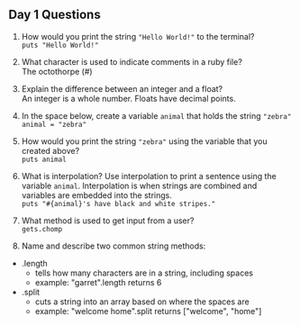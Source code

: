 ## Day 1 Questions

1. How would you print the string `"Hello World!"` to the terminal?  
`puts "Hello World!"`

1. What character is used to indicate comments in a ruby file?   
The octothorpe (#)

1. Explain the difference between an integer and a float?      
An integer is a whole number. Floats have decimal points.

1. In the space below, create a variable `animal` that holds the string `"zebra"`  
`animal = "zebra"`
1. How would you print the string `"zebra"` using the variable that you created above?  
`puts animal`
1. What is interpolation? Use interpolation to print a sentence using the variable `animal`.
Interpolation is when strings are combined and variables are embedded into the strings.  
`puts "#{animal}'s have black and white stripes."`  

1. What method is used to get input from a user?  
`gets.chomp`

1. Name and describe two common string methods:
  * .length
    * tells how many characters are in a string, including spaces
    * example: "garret".length returns 6
  * .split
    * cuts a string into an array based on where the spaces are
    * example: "welcome home".split returns ["welcome", "home"]

